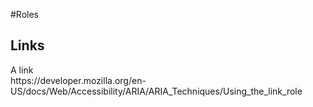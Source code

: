 #Roles


## Links

<div role="link">A link</div>
https://developer.mozilla.org/en-US/docs/Web/Accessibility/ARIA/ARIA_Techniques/Using_the_link_role